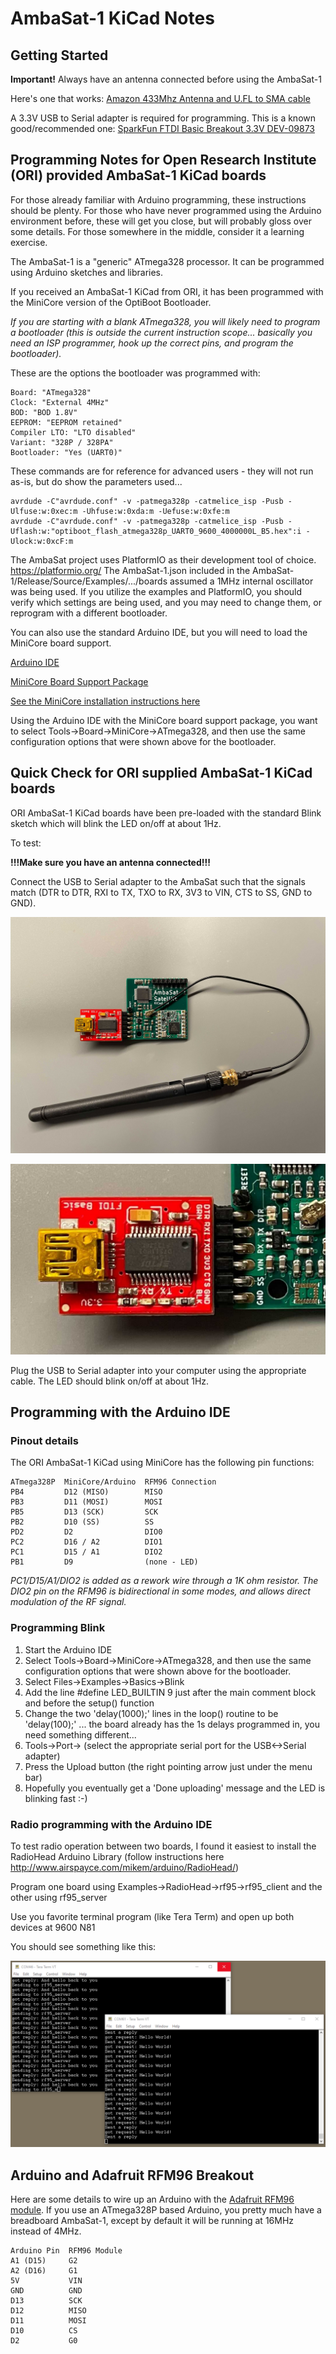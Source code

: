 # AmbaSat-1 KiCad Notes

## Getting Started

**Important!** Always have an antenna connected before using the AmbaSat-1

Here's one that works:
[Amazon 433Mhz Antenna and U.FL to SMA cable](https://www.amazon.com/dp/B07DDF5YCJ?psc=1&ref=ppx_yo2_dt_b_product_details)

A 3.3V USB to Serial adapter is required for programming.  This is a known good/recommended one:
[SparkFun FTDI Basic Breakout 3.3V DEV-09873](https://www.sparkfun.com/products/9873)

## Programming Notes for Open Research Institute (ORI) provided AmbaSat-1 KiCad boards

For those already familiar with Arduino programming, these instructions should be plenty.
For those who have never programmed using the Arduino environment before, these will get you close, but will probably gloss over some details.
For those somewhere in the middle, consider it a learning exercise.

The AmbaSat-1 is a "generic" ATmega328 processor.  It can be programmed using Arduino sketches and libraries.

If you received an AmbaSat-1 KiCad from ORI, it has been programmed with the MiniCore version of the OptiBoot Bootloader.

*If you are starting with a blank ATmega328, you will likely need to program a bootloader (this is outside the current instruction scope... basically you need an ISP programmer, hook up the correct pins, and program the bootloader).*

These are the options the bootloader was programmed with:
```
Board: "ATmega328"
Clock: "External 4MHz"
BOD: "BOD 1.8V"
EEPROM: "EEPROM retained"
Compiler LTO: "LTO disabled"
Variant: "328P / 328PA"
Bootloader: "Yes (UART0)"
```

These commands are for reference for advanced users - they will not run as-is, but do show the parameters used...
```
avrdude -C"avrdude.conf" -v -patmega328p -catmelice_isp -Pusb -Ulfuse:w:0xec:m -Uhfuse:w:0xda:m -Uefuse:w:0xfe:m
avrdude -C"avrdude.conf" -v -patmega328p -catmelice_isp -Pusb -Uflash:w:"optiboot_flash_atmega328p_UART0_9600_4000000L_B5.hex":i -Ulock:w:0xcF:m
```

The AmbaSat project uses PlatformIO as their development tool of choice.  https://platformio.org/
The AmbaSat-1.json included in the AmbaSat-1/Release/Source/Examples/.../boards assumed a 1MHz internal oscillator was being used.  If you utilize the examples and PlatformIO, you should verify which settings are being used, and you may need to change them, or reprogram with a different bootloader.

You can also use the standard Arduino IDE, but you will need to load the MiniCore board support.

[Arduino IDE](https://www.arduino.cc/en/software)

[MiniCore Board Support Package](https://github.com/MCUdude/MiniCore)

[See the MiniCore installation instructions here](https://github.com/MCUdude/MiniCore#how-to-install)

Using the Arduino IDE with the MiniCore board support package, you want to select Tools->Board->MiniCore->ATmega328, and then use the same configuration options that were shown above for the bootloader.

## Quick Check for ORI supplied AmbaSat-1 KiCad boards

ORI AmbaSat-1 KiCad boards have been pre-loaded with the standard Blink sketch which will blink the LED on/off at about 1Hz.

To test:

**!!!Make sure you have an antenna connected!!!**

Connect the USB to Serial adapter to the AmbaSat such that the signals match (DTR to DTR, RXI to TX, TXO to RX, 3V3 to VIN, CTS to SS, GND to GND). 

![AmbaSat-1 Programming](media/Programming_1.jpg?raw=true "AmbaSat-1 Programming")

![AmbaSat-1 Programmer](media/Programming_2.jpg?raw=true "AmbaSat-1 Programmer")

Plug the USB to Serial adapter into your computer using the appropriate cable.  The LED should blink on/off at about 1Hz.

## Programming with the Arduino IDE

### Pinout details

The ORI AmbaSat-1 KiCad using MiniCore has the following pin functions:
```
ATmega328P  MiniCore/Arduino  RFM96 Connection
PB4         D12 (MISO)        MISO
PB3         D11 (MOSI)        MOSI
PB5         D13 (SCK)         SCK
PB2         D10 (SS)          SS
PD2         D2                DIO0
PC2         D16 / A2          DIO1
PC1         D15 / A1          DIO2
PB1         D9                (none - LED)
```

*PC1/D15/A1/DIO2 is added as a rework wire through a 1K ohm resistor.  The DIO2 pin on the RFM96 is bidirectional in some modes, and allows direct modulation of the RF signal.*

### Programming Blink 

1. Start the Arduino IDE
2. Select Tools->Board->MiniCore->ATmega328, and then use the same configuration options that were shown above for the bootloader.
3. Select Files->Examples->Basics->Blink
4. Add the line #define LED_BUILTIN 9 just after the main comment block and before the setup() function
5. Change the two 'delay(1000);' lines in the loop() routine to be 'delay(100);'  ...  the board already has the 1s delays programmed in, you need something different...
6. Tools->Port-> (select the appropriate serial port for the USB<->Serial adapter)
7. Press the Upload button (the right pointing arrow just under the menu bar)
8. Hopefully you eventually get a 'Done uploading' message and the LED is blinking fast :-)

### Radio programming with the Arduino IDE

To test radio operation between two boards, I found it easiest to install the RadioHead Arduino Library (follow instructions here http://www.airspayce.com/mikem/arduino/RadioHead/)

Program one board using Examples->RadioHead->rf95->rf95_client and the other using rf95_server

Use you favorite terminal program (like Tera Term) and open up both devices at 9600 N81

You should see something like this:

![RF Client and Server](media/rf_client_server.png?raw=true "RF Client and Server")

## Arduino and Adafruit RFM96 Breakout

Here are some details to wire up an Arduino with the [Adafruit RFM96 module](https://www.adafruit.com/product/3073).  If you use an ATmega328P based Arduino, you pretty much have a breadboard AmbaSat-1, except by default it will be running at 16MHz instead of 4MHz.

```
Arduino Pin  RFM96 Module
A1 (D15)     G2
A2 (D16)     G1
5V           VIN
GND          GND
D13          SCK
D12          MISO
D11          MOSI
D10          CS
D2           G0
